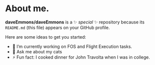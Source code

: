 # About me. 


**daveEmmons/daveEmmons** is a ✨ _special_ ✨ repository because its `README.md` (this file) appears on your GitHub profile.

Here are some ideas to get you started:

- 🔭 I’m currently working on FOS and Flight Execution tasks. 
- 💬 Ask me about my cats
- ⚡ Fun fact: I cooked dinner for John Travolta when I was in college. 
